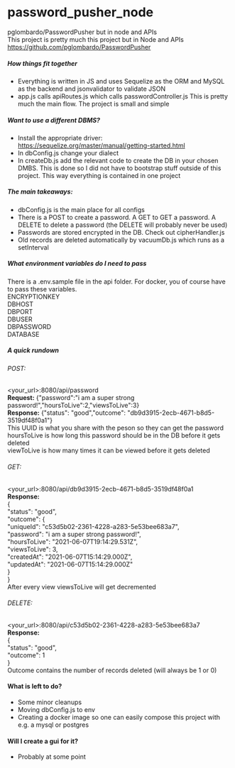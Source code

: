 # password_pusher_node
 pglombardo/PasswordPusher but in node and APIs  
 This project is pretty much this project but in Node and APIs https://github.com/pglombardo/PasswordPusher

##### How things fit together
* Everything is written in JS and uses Sequelize as the ORM and MySQL as the backend and jsonvalidator to validate JSON  
* app.js calls apiRoutes.js which calls passwordController.js This is pretty much the main flow. The project is small and simple

##### Want to use a different DBMS?
* Install the appropriate driver: https://sequelize.org/master/manual/getting-started.html  
* In dbConfig.js change your dialect  
* In createDb.js add the relevant code to create the DB in your chosen DMBS. This is done so I did not have to bootstrap stuff outside of this project. This way everything is contained in one project  

##### The main takeaways:
* dbConfig.js is the main place for all configs  
* There is a POST to create a password. A GET to GET a password. A DELETE to delete a password (the DELETE will probably never be used)  
* Passwords are stored encrypted in the DB. Check out cipherHandler.js  
* Old records are deleted automatically by vacuumDb.js which runs as a setInterval

##### What environment variables do I need to pass
There is a .env.sample file in the api folder. For docker, you of course have to pass these variables.  
ENCRYPTIONKEY  
DBHOST  
DBPORT  
DBUSER  
DBPASSWORD  
DATABASE  

##### A quick rundown
###### POST:  
<your_url>:8080/api/password  
**Request:** {"password":"i am a super strong password!","hoursToLive":2,"viewsToLive":3}  
**Response:** {"status": "good","outcome": "db9d3915-2ecb-4671-b8d5-3519df48f0a1"}  
This UUID is what you share with the peson so they can get the password  
hoursToLive is how long this password should be in the DB before it gets deleted  
viewToLive is how many times it can be viewed before it gets deleted  

###### GET:
<your_url>:8080/api/db9d3915-2ecb-4671-b8d5-3519df48f0a1  
**Response:**  
{  
    "status": "good",  
    "outcome": {  
        "uniqueId": "c53d5b02-2361-4228-a283-5e53bee683a7",  
        "password": "i am a super strong password!",  
        "hoursToLive": "2021-06-07T19:14:29.531Z",  
        "viewsToLive": 3,  
        "createdAt": "2021-06-07T15:14:29.000Z",  
        "updatedAt": "2021-06-07T15:14:29.000Z"  
    }  
}  
After every view viewsToLive will get decremented

###### DELETE:
<your_url>:8080/api/c53d5b02-2361-4228-a283-5e53bee683a7  
**Response:**  
{  
    "status": "good",  
    "outcome": 1  
}  
Outcome contains the number of records deleted (will always be 1 or 0)


#### What is left to do?
* Some minor cleanups
* Moving dbConfig.js to env
* Creating a docker image so one can easily compose this project with e.g. a mysql or postgres


#### Will I create a gui for it?
* Probably at some point
